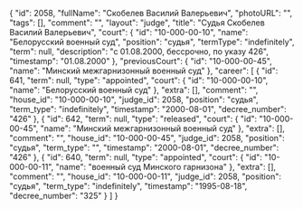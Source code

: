 {
    "id": 2058,
    "fullName": "Скобелев Василий Валерьевич",
    "photoURL": "",
    "tags": [],
    "comment": "",
    "layout": "judge",
    "title": "Судья Скобелев Василий Валерьевич",
    "court": {
        "id": "10-000-00-10",
        "name": "Белорусский военный суд",
        "position": "судья",
        "termType": "indefinitely",
        "term": null,
        "description": "c 01.08.2000, бессрочно, по указу 426",
        "timestamp": "01.08.2000"
    },
    "previousCourt": {
        "id": "10-000-00-45",
        "name": "Минский межгарнизонный военный суд"
    },
    "career": [
        {
            "id": 641,
            "term": null,
            "type": "appointed",
            "court": {
                "id": "10-000-00-10",
                "name": "Белорусский военный суд"
            },
            "extra": [],
            "comment": "",
            "house_id": "10-000-00-10",
            "judge_id": 2058,
            "position": "судья",
            "term_type": "indefinitely",
            "timestamp": "2000-08-01",
            "decree_number": "426"
        },
        {
            "id": 642,
            "term": null,
            "type": "released",
            "court": {
                "id": "10-000-00-45",
                "name": "Минский межгарнизонный военный суд"
            },
            "extra": [],
            "comment": "",
            "house_id": "10-000-00-45",
            "judge_id": 2058,
            "position": "судья",
            "term_type": "",
            "timestamp": "2000-08-01",
            "decree_number": "426"
        },
        {
            "id": 640,
            "term": null,
            "type": "appointed",
            "court": {
                "id": "10-000-00-11",
                "name": "военный суд Минского гарнизона"
            },
            "extra": [],
            "comment": "",
            "house_id": "10-000-00-11",
            "judge_id": 2058,
            "position": "судья",
            "term_type": "indefinitely",
            "timestamp": "1995-08-18",
            "decree_number": "325"
        }
    ]
}